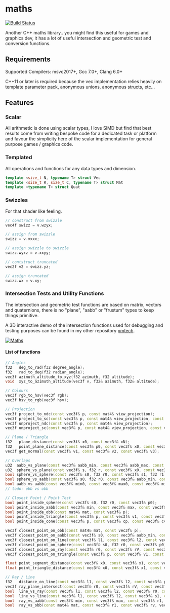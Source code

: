 
# maths  
[![Build Status](https://travis-ci.org/polymonster/maths.svg?branch=master)](https://travis-ci.org/polymonster/maths)

Another C++ maths library.. you might find this useful for games and graphics dev, it has a lot of useful intersection and geometric test and conversion functions.   

## Requirements

Supported Compilers: msvc2017+, Gcc 7.0+, Clang 6.0+

C++11 or later is required because the vec implementation relies heavily on template parameter pack, anonymous unions, anonymous structs, etc...

## Features

### Scalar

All arithmetic is done using scalar types, I love SIMD but find that best results come from writing bespoke code for a dedicated task or platform and favour the simplicity here of the scalar implementation for general purpose games / graphics code.

### Templated

All operations and functions for any data types and dimension.

```c++
template <size_t N, typename T> struct Vec
template <size_t R, size_t C, typename T> struct Mat
template <typename T> struct Quat
```

### Swizzles

For that shader like feeling.

```c++
// construct from swizzle
vec4f swizz = v.wzyx;

// assign from swizzle
swizz = v.xxxx;

// assign swizzle to swizzle
swizz.wyxz = v.xxyy;

// contstruct truncated
vec2f v2 = swizz.yz;

// assign truncated
swizz.wx = v.xy;
```

### Intersection Tests and Utility Functions

The intersection and geometric test functions are based on matrix, vectors and quaternions, there is no "plane", "aabb" or "frustum" types to keep things primitive.

A 3D interactive demo of the intersection functions used for debugging and testing purposes can be found in my other repository [pmtech](https://github.com/polymonster/pmtech).

[![Maths](images/maths-functions.gif)](https://youtu.be/uR9lfvPL7eE)

#### List of functions

```c++
// Angles
f32   deg_to_rad(f32 degree_angle);
f32   rad_to_deg(f32 radian_angle);
vec3f azimuth_altitude_to_xyz(f32 azimuth, f32 altitude);
void  xyz_to_azimuth_altitude(vec3f v, f32& azimuth, f32& altitude);

// Colours
vec3f rgb_to_hsv(vec3f rgb);
vec3f hsv_to_rgb(vec3f hsv);

// Projection
vec3f project_to_ndc(const vec3f& p, const mat4& view_projection);
vec3f project_to_sc(const vec3f& p, const mat4& view_projection, const vec2i& viewport);
vec3f unproject_ndc(const vec3f& p, const mat4& view_projection);
vec3f unproject_sc(const vec3f& p, const mat4& view_projection, const vec2i& viewport);

// Plane / Triangle
f32   plane_distance(const vec3f& x0, const vec3f& xN);
f32   point_plane_distance(const vec3f& p0, const vec3f& x0, const vec3f& xN);
vec3f get_normal(const vec3f& v1, const vec3f& v2, const vec3f& v3);

// Overlaps
u32  aabb_vs_plane(const vec3f& aabb_min, const vec3f& aabb_max, const vec3f& x0, const vec3f& xN);
u32  sphere_vs_plane(const vec3f& s, f32 r, const vec3f& x0, const vec3f& xN);
bool sphere_vs_sphere(const vec3f& s0, f32 r0, const vec3f& s1, f32 r1);
bool sphere_vs_aabb(const vec3f& s0, f32 r0, const vec3f& aabb_min, const vec3f& aabb_max);
bool aabb_vs_aabb(const vec3f& min0, const vec3f& max0, const vec3f& min1, const vec3f& max1);
// todo: obb vs obb

// Closest Point / Point Test
bool point_inside_sphere(const vec3f& s0, f32 r0, const vec3f& p0);
bool point_inside_aabb(const vec3f& min, const vec3f& max, const vec3f& p0);
bool point_inside_obb(const mat4& mat, const vec3f& p);
bool point_inside_triangle(const vec3f& p, const vec3f& v1, const vec3f& v2, const vec3f& v3);
bool point_inside_cone(const vec3f& p, const vec3f& cp, const vec3f& cv, f32 h, f32 r);

vec3f closest_point_on_obb(const mat4& mat, const vec3f& p);
vec3f closest_point_on_aabb(const vec3f& s0, const vec3f& aabb_min, const vec3f& aabb_max);
vec3f closest_point_on_line(const vec3f& l1, const vec3f& l2, const vec3f& p);
vec3f closest_point_on_sphere(const vec3f& s0, f32 r0, const vec3f& p0);
vec3f closest_point_on_ray(const vec3f& r0, const vec3f& rV, const vec3f& p);
vec3f closest_point_on_triangle(const vec3f& p, const vec3f& v1, const vec3f& v2, const vec3f& v3, f32& side);

float point_segment_distance(const vec3f& x0, const vec3f& x1, const vec3f& x2);
float point_triangle_distance(const vec3f& x0, const vec3f& x1, const vec3f& x2, const vec3f& x3);

// Ray / Line
f32   distance_on_line(const vec3f& l1, const vec3f& l2, const vec3f& p);
vec3f ray_plane_intersect(const vec3f& r0, const vec3f& rV, const vec3f& x0, const vec3f& xN);
bool  line_vs_ray(const vec3f& l1, const vec3f& l2, const vec3f& r0, const vec3f& rV, vec3f& ip);
bool  line_vs_line(const vec3f& l1, const vec3f& l2, const vec3f& s1, const vec3f& s2, vec3f& ip);
bool  ray_vs_aabb(const vec3f& min, const vec3f& max, const vec3f& r1, const vec3f& rv, vec3f& ip);
bool  ray_vs_obb(const mat4& mat, const vec3f& r1, const vec3f& rv, vec3f& ip);
```
